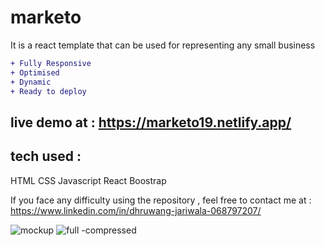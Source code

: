 # marketo 

It is a react template that can be used for representing any small business
```diff
+ Fully Responsive
+ Optimised
+ Dynamic
+ Ready to deploy
```
## live demo at : https://marketo19.netlify.app/

## tech used :
HTML
CSS
Javascript
React
Boostrap

If you face any difficulty using the repository , feel free to contact me at : https://www.linkedin.com/in/dhruwang-jariwala-068797207/

![mockup](https://user-images.githubusercontent.com/67850763/206695651-aba44d74-5b61-4a7e-a261-5cc8b8ebe818.png)
![full -compressed](https://user-images.githubusercontent.com/67850763/206696305-6e46fc43-d7e0-451a-9917-8c975fba7e75.png)
